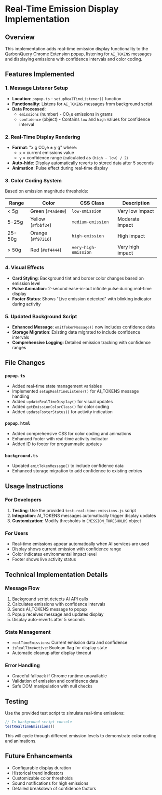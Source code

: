 # Real-Time Emission Display Implementation

## Overview
This implementation adds real-time emission display functionality to the QarbonQuery Chrome Extension popup, listening for `AI_TOKENS` messages and displaying emissions with confidence intervals and color coding.

## Features Implemented

### 1. Message Listener Setup
- **Location**: `popup.ts` - `setupRealTimeListener()` function
- **Functionality**: Listens for `AI_TOKENS` messages from background script
- **Data Processed**: 
  - `emissions` (number) - CO₂e emissions in grams
  - `confidence` (object) - Contains `low` and `high` values for confidence interval

### 2. Real-Time Display Rendering
- **Format**: "x g CO₂e ± y g" where:
  - `x` = current emissions value
  - `y` = confidence range (calculated as `(high - low) / 2`)
- **Auto-hide**: Display automatically reverts to stored data after 5 seconds
- **Animation**: Pulse effect during real-time display

### 3. Color Coding System
Based on emission magnitude thresholds:

| Range | Color | CSS Class | Description |
|-------|-------|-----------|-------------|
| < 5g | Green (`#4ade80`) | `low-emission` | Very low impact |
| 5-25g | Yellow (`#fbbf24`) | `medium-emission` | Moderate impact |
| 25-50g | Orange (`#f97316`) | `high-emission` | High impact |
| > 50g | Red (`#ef4444`) | `very-high-emission` | Very high impact |

### 4. Visual Effects
- **Card Styling**: Background tint and border color changes based on emission level
- **Pulse Animation**: 2-second ease-in-out infinite pulse during real-time display
- **Footer Status**: Shows "Live emission detected" with blinking indicator during activity

### 5. Updated Background Script
- **Enhanced Message**: `emitTokenMessage()` now includes confidence data
- **Storage Migration**: Existing data migrated to include confidence intervals
- **Comprehensive Logging**: Detailed emission tracking with confidence ranges

## File Changes

### `popup.ts`
- Added real-time state management variables
- Implemented `setupRealTimeListener()` for AI_TOKENS message handling
- Added `updateRealTimeDisplay()` for visual updates
- Added `getEmissionColorClass()` for color coding
- Added `updateFooterStatus()` for activity indication

### `popup.html`
- Added comprehensive CSS for color coding and animations
- Enhanced footer with real-time activity indicator
- Added ID to footer for programmatic updates

### `background.ts`
- Updated `emitTokenMessage()` to include confidence data
- Enhanced storage migration to add confidence to existing entries

## Usage Instructions

### For Developers
1. **Testing**: Use the provided `test-real-time-emissions.js` script
2. **Integration**: AI_TOKENS messages automatically trigger display updates
3. **Customization**: Modify thresholds in `EMISSION_THRESHOLDS` object

### For Users
- Real-time emissions appear automatically when AI services are used
- Display shows current emission with confidence range
- Color indicates environmental impact level
- Footer shows live activity status

## Technical Implementation Details

### Message Flow
1. Background script detects AI API calls
2. Calculates emissions with confidence intervals
3. Sends AI_TOKENS message to popup
4. Popup receives message and updates display
5. Display auto-reverts after 5 seconds

### State Management
- `realTimeEmissions`: Current emission data and confidence
- `isRealTimeActive`: Boolean flag for display state
- Automatic cleanup after display timeout

### Error Handling
- Graceful fallback if Chrome runtime unavailable
- Validation of emission and confidence data
- Safe DOM manipulation with null checks

## Testing
Use the provided test script to simulate real-time emissions:
```javascript
// In background script console
testRealTimeEmissions()
```

This will cycle through different emission levels to demonstrate color coding and animations.

## Future Enhancements
- Configurable display duration
- Historical trend indicators
- Customizable color thresholds
- Sound notifications for high emissions
- Detailed breakdown of confidence factors
